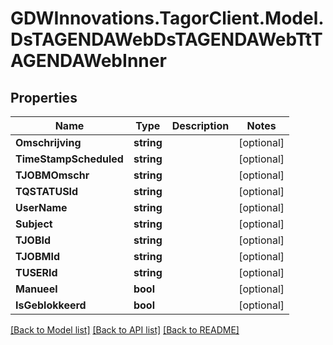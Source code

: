# GDWInnovations.TagorClient.Model.DsTAGENDAWebDsTAGENDAWebTtTAGENDAWebInner

## Properties

Name | Type | Description | Notes
------------ | ------------- | ------------- | -------------
**Omschrijving** | **string** |  | [optional] 
**TimeStampScheduled** | **string** |  | [optional] 
**TJOBMOmschr** | **string** |  | [optional] 
**TQSTATUSId** | **string** |  | [optional] 
**UserName** | **string** |  | [optional] 
**Subject** | **string** |  | [optional] 
**TJOBId** | **string** |  | [optional] 
**TJOBMId** | **string** |  | [optional] 
**TUSERId** | **string** |  | [optional] 
**Manueel** | **bool** |  | [optional] 
**IsGeblokkeerd** | **bool** |  | [optional] 

[[Back to Model list]](../README.md#documentation-for-models) [[Back to API list]](../README.md#documentation-for-api-endpoints) [[Back to README]](../README.md)

